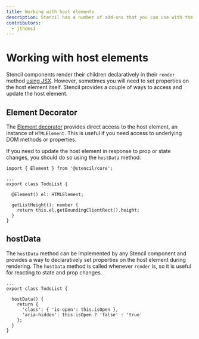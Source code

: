 ```yaml
---
title: Working with host elements
description: Stencil has a number of add-ons that you can use with the build process.
contributors:
  - jthoms1
---
```

# Working with host elements

Stencil components render their children declaratively in their `render` method [using JSX](/docs/templating-jsx). However, sometimes you will need to set properties on the host element itself. Stencil provides a couple of ways to access and update the host element.

## Element Decorator

The [Element decorator](/docs/decorators#element) provides direct access to the host element, an instance of `HTMLElement`. This is useful if you need access to underlying DOM methods or properties.

If you need to update the host element in response to prop or state changes, you should do so using the `hostData` method.

```tsx
import { Element } from '@stencil/core';

...
export class TodoList {

  @Element() el: HTMLElement;

  getListHeight(): number {
    return this.el.getBoundingClientRect().height;
  }
}
```

## hostData

The `hostData` method can be implemented by any Stencil component and provides a way to declaratively set properties on the host element during rendering. The `hostData` method is called whenever `render` is, so it is useful for reacting to state and prop changes.

```tsx
...
export class TodoList {

  hostData() {
    return {
      'class': { 'is-open': this.isOpen },
      'aria-hidden': this.isOpen ? 'false' : 'true'
    };
  }
}
```
